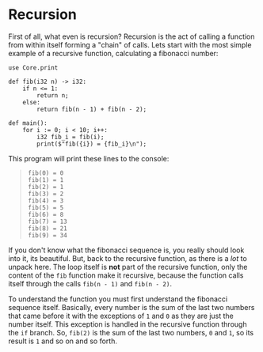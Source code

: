 # Recursion

First of all, what even is recursion? Recursion is the act of calling a function from within itself forming a "chain" of calls. Lets start with the most simple example of a recursive function, calculating a fibonacci number:

```ft
use Core.print

def fib(i32 n) -> i32:
    if n <= 1:
        return n;
    else:
        return fib(n - 1) + fib(n - 2);

def main():
    for i := 0; i < 10; i++:
        i32 fib_i = fib(i);
        print($"fib({i}) = {fib_i}\n");
```

This program will print these lines to the console:

> ```
> fib(0) = 0
> fib(1) = 1
> fib(2) = 1
> fib(3) = 2
> fib(4) = 3
> fib(5) = 5
> fib(6) = 8
> fib(7) = 13
> fib(8) = 21
> fib(9) = 34
> ```

If you don't know what the fibonacci sequence is, you really should look into it, its beautiful. But, back to the recursive function, as there is a _lot_ to unpack here. The loop itself is **not** part of the recursive function, only the content of the `fib` function make it recursive, because the function calls itself through the calls `fib(n - 1)` and `fib(n - 2)`.

To understand the function you must first understand the fibonacci sequence itself. Basically, every number is the sum of the last two numbers that came before it with the exceptions of `1` and `0` as they are just the number itself. This exception is handled in the recursive function through the `if` branch. So, `fib(2)` is the sum of the last two numbers, `0` and `1`, so its result is `1` and so on and so forth.
